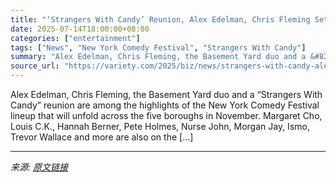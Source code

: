 ```yaml
---
title: "‘Strangers With Candy’ Reunion, Alex Edelman, Chris Fleming Set for New York Comedy Festival"
date: 2025-07-14T18:00:00+08:00
categories: ["entertainment"]
tags: ["News", "New York Comedy Festival", "Strangers With Candy"]
summary: "Alex Edelman, Chris Fleming, the Basement Yard duo and a &#8220;Strangers With Candy&#8221; reunion are among the highlights of the New York Comedy Festival lineup that will unfold across the five bor"
source_url: "https://variety.com/2025/biz/news/strangers-with-candy-alex-edelman-new-york-comedy-festival-1236459261/"
---
```


Alex Edelman, Chris Fleming, the Basement Yard duo and a &#8220;Strangers With Candy&#8221; reunion are among the highlights of the New York Comedy Festival lineup that will unfold across the five boroughs in November. Margaret Cho, Louis C.K., Hannah Berner, Pete Holmes, Nurse John, Morgan Jay, Ismo, Trevor Wallace and more are also on the [&#8230;]

---

*来源: [原文链接](https://variety.com/2025/biz/news/strangers-with-candy-alex-edelman-new-york-comedy-festival-1236459261/)*
